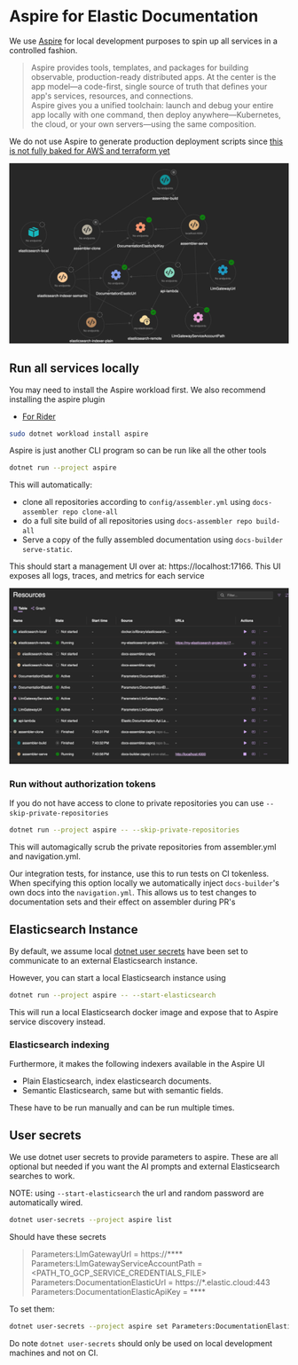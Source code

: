 # Aspire for Elastic Documentation

We use [Aspire](https://learn.microsoft.com/en-us/dotnet/aspire/get-started/aspire-overview) for local development purposes to spin up all services in a controlled fashion.

> Aspire provides tools, templates, and packages for building observable, production-ready distributed apps. At the center is the app model—a code-first, single source of truth that defines your app's services, resources, and connections.  
>Aspire gives you a unified toolchain: launch and debug your entire app locally with one command, then deploy anywhere—Kubernetes, the cloud, or your own servers—using the same composition.

We do not use Aspire to generate production deployment scripts since [this is not fully baked for AWS and terraform yet](https://github.com/dotnet/aspire/issues/6559)

![service-graph.png](service-graph.png)

## Run all services locally

You may need to install the Aspire workload first. We also recommend installing the aspire plugin 

* [For Rider](https://plugins.jetbrains.com/plugin/23289--net-aspire)

```bash
sudo dotnet workload install aspire
```

Aspire is just another CLI program so can be run like all the other tools

```bash
dotnet run --project aspire
```

This will automatically:

* clone all repositories according to `config/assembler.yml` using `docs-assembler repo clone-all`
* do a full site build of all repositories using `docs-assembler repo build-all`
* Serve a copy of the fully assembled documentation using `docs-builder serve-static`.

This should start a management UI over at: https://localhost:17166. This UI exposes all logs, traces, and metrics for each service

![management-ui.png](management-ui.png)

### Run without authorization tokens

If you do not have access to clone to private repositories you can use `--skip-private-repositories`

```bash
dotnet run --project aspire -- --skip-private-repositories
```

This will automagically scrub the private repositories from assembler.yml and navigation.yml.

Our integration tests, for instance, use this to run tests on CI tokenless. When specifying this option locally we automatically inject `docs-builder`'s own docs into the `navigation.yml`. This allows us to test changes to documentation sets and their effect on assembler during PR's

## Elasticsearch Instance

By default, we assume local [dotnet user secrets](#user-secrets) have been set to communicate to an external Elasticsearch instance.

However, you can start a local Elasticsearch instance using 

```bash
dotnet run --project aspire -- --start-elasticsearch
```

This will run a local Elasticsearch docker image and expose that to Aspire service discovery instead.

### Elasticsearch indexing

Furthermore, it makes the following indexers available in the Aspire UI

* Plain Elasticsearch, index elasticsearch documents.
* Semantic Elasticsearch, same but with semantic fields.

These have to be run manually and can be run multiple times.

## User secrets

We use dotnet user secrets to provide parameters to aspire. These are all optional but needed if you want
the AI prompts and external Elasticsearch searches to work.

NOTE: using `--start-elasticsearch` the url and random password are automatically wired.

```bash
dotnet user-secrets --project aspire list
```

Should have these secrets

> Parameters:LlmGatewayUrl = https://****  
> Parameters:LlmGatewayServiceAccountPath = <PATH_TO_GCP_SERVICE_CREDENTIALS_FILE>   
> Parameters:DocumentationElasticUrl = https://*.elastic.cloud:443  
> Parameters:DocumentationElasticApiKey = ****

To set them:

```bash
dotnet user-secrets --project aspire set Parameters:DocumentationElasticApiKey <VALUE>
```

Do note `dotnet user-secrets` should only be used on local development machines and not on CI.

